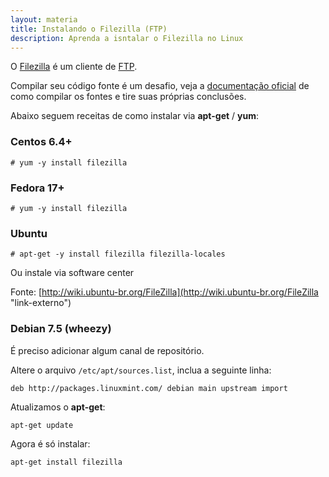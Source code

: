 ```yaml
---
layout: materia
title: Instalando o Filezilla (FTP)
description: Aprenda a isntalar o Filezilla no Linux
---
```


O [Filezilla](https://filezilla-project.org/ "link-externo") é um cliente de
[FTP](http://pt.wikipedia.org/wiki/File_Transfer_Protocol "link-externo").

Compilar seu código fonte é um desafio, veja a 
[documentação oficial](https://wiki.filezilla-project.org/Client_Compile "link-externo") 
de como compilar os fontes e tire suas próprias conclusões. 

Abaixo seguem receitas de como instalar via __apt-get__ / __yum__:


### Centos 6.4+

	# yum -y install filezilla

### Fedora 17+

	# yum -y install filezilla

### Ubuntu

    # apt-get -y install filezilla filezilla-locales

Ou instale via software center

Fonte: [http://wiki.ubuntu-br.org/FileZilla](http://wiki.ubuntu-br.org/FileZilla "link-externo")



### Debian 7.5 (wheezy)

É preciso adicionar algum canal de repositório.

Altere o arquivo `/etc/apt/sources.list`, inclua a seguinte linha:

    deb http://packages.linuxmint.com/ debian main upstream import

Atualizamos o __apt-get__:

    apt-get update

Agora é só instalar:

    apt-get install filezilla

